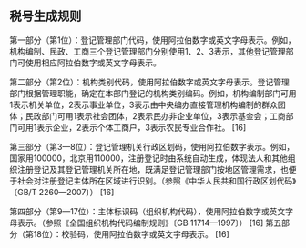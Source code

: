 ## 税号生成规则

第一部分（第1位）：登记管理部门代码，使用阿拉伯数字或英文字母表示。例如，机构编制、民政、工商三个登记管理部门分别使用1、2、3表示，其他登记管理部门可使用相应阿拉伯数字或英文字母表示。 

第二部分（第2位）：机构类别代码，使用阿拉伯数字或英文字母表示。登记管理部门根据管理职能，确定在本部门登记的机构类别编码。例如，机构编制部门可用1表示机关单位，2表示事业单位，3表示由中央编办直接管理机构编制的群众团体；民政部门可用1表示社会团体，2表示民办非企业单位，3表示基金会；工商部门可用1表示企业，2表示个体工商户，3表示农民专业合作社。 [16]

第三部分（第3—8位）：登记管理机关行政区划码，使用阿拉伯数字表示。例如，国家用100000，北京用110000，注册登记时由系统自动生成，体现法人和其他组织注册登记及其登记管理机关所在地，既满足登记管理部门按地区管理需求，也便于社会对注册登记主体所在区域进行识别。（参照《中华人民共和国行政区划代码》〔GB/T 2260—2007〕） [16] 

第四部分（第9—17位）：主体标识码（组织机构代码），使用阿拉伯数字或英文字母表示。（参照《全国组织机构代码编制规则》〔GB 11714—1997〕） [16] 
第五部分（第18位）：校验码，使用阿拉伯数字或英文字母表示。 [16] 
